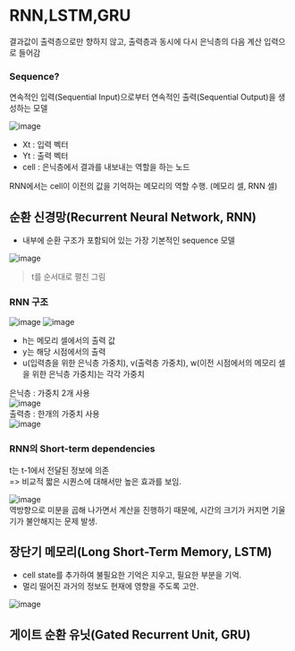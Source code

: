 # RNN,LSTM,GRU
결과값이 출력층으로만 향하지 않고, 출력층과 동시에 다시 은닉층의 다음 계산 입력으로 들어감
### Sequence?
연속적인 입력(Sequential Input)으로부터 연속적인 출력(Sequential Output)을 생성하는 모델

![image](https://github.com/mjkim0819/DP_Paper/assets/108729047/ef478ec7-8ef7-4909-bd2b-9b6a43a47653)  
- Xt : 입력 벡터  
- Yt : 출력 벡터  
- cell : 은닉층에서 결과를 내보내는 역할을 하는 노드  

RNN에서는 cell이 이전의 값을 기억하는 메모리의 역할 수행. (메모리 셀, RNN 셀)  
  




## 순환 신경망(Recurrent Neural Network, RNN)
- 내부에 순환 구조가 포함되어 있는 가장 기본적인 sequence 모델

![image](https://github.com/mjkim0819/DP_Paper/assets/108729047/1c921eca-02c1-4a99-aebd-94965b5820c7)  
> t를 순서대로 펼친 그림  

### RNN 구조
![image](https://github.com/mjkim0819/DP_Paper/assets/108729047/2c67b3f1-6509-4b66-8c61-264b9a77dcca) ![image](https://github.com/mjkim0819/DP_Paper/assets/108729047/566e5e7e-373f-4c1c-99b7-d0da90eb5f84)
  
- h는 메모리 셀에서의 출력 값
- y는 해당 시점에서의 출력
- u(입력층을 위한 은닉층 가중치), v(출력층 가중치), w(이전 시점에서의 메모리 셀을 위한 은닉층 가중치)는 각각 가중치  

은닉층 : 가중치 2개 사용  
![image](https://github.com/mjkim0819/DP_Paper/assets/108729047/844aa8c3-8a19-48c0-aae2-9072e45bfd47)  
출력층 : 한개의 가중치 사용  
![image](https://github.com/mjkim0819/DP_Paper/assets/108729047/b03f1058-405a-4235-955c-3b7df91e6d7a)  

  
### RNN의 Short-term dependencies  
t는 t-1에서 전달된 정보에 의존  
=> 비교적 짧은 시퀀스에 대해서만 높은 효과를 보임.

![image](https://github.com/mjkim0819/DP_Paper/assets/108729047/2ca10204-6d7e-466f-b974-7eed83562b9c)  
역방향으로 미분을 곱해 나가면서 계산을 진행하기 때문에, 시간의 크기가 커지면 기울기가 불안해지는 문제 발생.  


## 장단기 메모리(Long Short-Term Memory, LSTM)
- cell state를 추가하여 불필요한 기억은 지우고, 필요한 부분을 기억.  
- 멀리 떨어진 과거의 정보도 현재에 영향을 주도록 고안.  

![image](https://github.com/mjkim0819/DP_Paper/assets/108729047/ceb31a9b-d39b-4e5c-966c-0c45c6b332f9)


## 게이트 순환 유닛(Gated Recurrent Unit, GRU)
